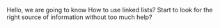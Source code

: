 Hello, we are going to know How to use linked lists? Start to look for the right source of information without too much help?